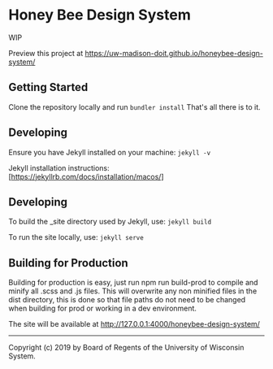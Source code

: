 # Honey Bee Design System

WIP

Preview this project at https://uw-madison-doit.github.io/honeybee-design-system/

## Getting Started

Clone the repository locally and run `bundler install`
That's all there is to it.

## Developing

Ensure you have Jekyll installed on your machine: `jekyll -v` 

Jekyll installation instructions: [https://jekyllrb.com/docs/installation/macos/]

## Developing

To build the \_site directory used by Jekyll, use: `jekyll build`

To run the site locally, use: `jekyll serve`

## Building for Production

Building for production is easy, just run npm run build-prod to compile and minify all .scss and .js files. This will overwrite any non minified files in the dist directory, this is done so that file paths do not need to be changed when building for prod or working in a dev environment.

The site will be available at http://127.0.0.1:4000/honeybee-design-system/

---

Copyright (c) 2019 by Board of Regents of the University of Wisconsin System.
